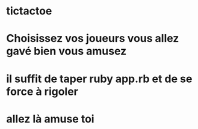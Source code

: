 # tictactoe

# Choisissez vos joueurs vous allez gavé bien vous amusez 
# il suffit de taper ruby app.rb et de se force à rigoler
# allez là amuse toi 